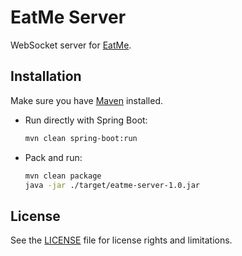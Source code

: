 # EatMe Server

WebSocket server for [EatMe][home-eatme].

## Installation

Make sure you have [Maven][home-maven] installed.

* Run directly with Spring Boot:

  ```bash
  mvn clean spring-boot:run
  ```

* Pack and run:

  ```bash
  mvn clean package
  java -jar ./target/eatme-server-1.0.jar
  ```

## License

See the [LICENSE](../LICENSE) file for license rights and limitations.


[home-eatme]: https://github.com/chuyangliu/EatMe/
[home-maven]: https://maven.apache.org/
